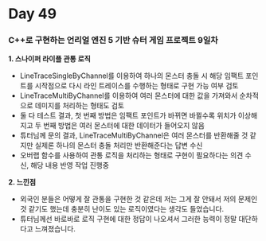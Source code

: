 # Day 49

### C++로 구현하는 언리얼 엔진 5 기반 슈터 게임 프로젝트 9일차

**1. 스나이퍼 라이플 관통 로직**

- LineTraceSingleByChannel를 이용하여 하나의 몬스터 충돌 시 해당 임팩트 포인트를 시작점으로 다시 라인 트레이스를 수행하는 형태로 구현 가능 여부 검토
- LineTraceMultiByChannel를 이용하여 여러 몬스터에 대한 값을 가져와서 순차적으로 데미지를 처리하는 형태도 검토
- 둘 다 테스트 결과, 첫 번째 방법은 임팩트 포인트가 바뀌면 바뀔수록 위치가 이상해지고 두 번째 방법은 여러 몬스터에 대한 데이터가 들어오지 않음
- 튜터님께 문의 결과, LineTraceMultiByChannel은 여러 몬스터를 반환해줄 것 같지만 실제론 하나의 몬스터 충돌 처리만 반환해준다는 답변 수신
- 오버랩 함수를 사용하여 관통 로직을 처리하는 형태로 구현이 필요하다는 의견 수신, 해당 내용 반영 작업 진행중

**2. 느낀점**

- 외국인 분들은 어떻게 잘 관통을 구현한 것 같은데 저는 그게 잘 안돼서 저의 문제인 것 같기도 했는데 충분히 난이도 있는 로직이였다는 생각도 들었습니다.
- 튜터님께선 바로바로 로직 구현에 대한 정답이 나오셔서 그러한 능력이 정말 대단하다고 느껴졌습니다.
